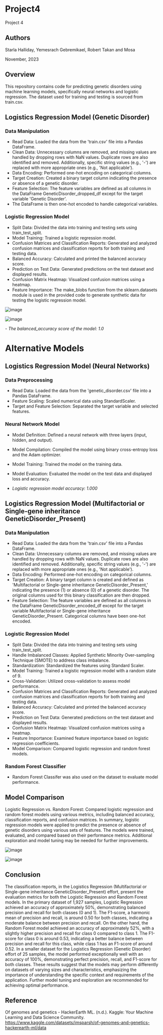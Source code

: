 # Project4
Project 4


## Authors

Starla Halliday, Yemesrach Gebremikael, Robert Takan and Mosa

November, 2023

## Overview

This repository contains code for predicting genetic disorders using machine learning models, specifically neural networks and logistic regression. The dataset used for training and testing is sourced from train.csv.



## Logistics Regression Model (Genetic Disorder)
### Data Manipulation
- Read Data: Loaded the data from the 'train.csv' file into a Pandas DataFrame.
- Clean Data: Unnecessary columns are removed, and missing values are handled by dropping rows with NaN values. Duplicate rows are also identified and removed. Additionally, specific string values (e.g., '-') are replaced with more appropriate ones (e.g., 'Not applicable').
- Data Encoding: Performed one-hot encoding on categorical columns.
- Target Creation: Created a binary target column indicating the presence or absence of a genetic disorder.
- Feature Selection: The feature variables are defined as all columns in the DataFrame GeneticDisorder_dropped_df except for the target variable 'Genetic Disorder'.
- The DataFrame is then one-hot encoded to handle categorical variables.
### Logistic Regression Model
- Split Data: Divided the data into training and testing sets using train_test_split.
- Model Training: Trained a logistic regression model.
- Confusion Matrices and Classification Reports: Generated and analyzed confusion matrices and classification reports for both training and testing data.
- Balanced Accuracy: Calculated and printed the balanced accuracy score.
- Prediction on Test Data: Generated predictions on the test dataset and displayed results.
- Confusion Matrix Heatmap: Visualized confusion matrices using a heatmap.
- Feature Importance: The make_blobs function from the sklearn.datasets module is used in the provided code to generate synthetic data for testing the logistic regression model.

![image](https://github.com/Mepseha/Project-4/assets/133922704/967b3f8e-06fc-4e8d-8329-fa52f9e16610)

![image](https://github.com/Mepseha/Project-4/assets/133922704/b9051e26-06c6-46f4-9545-3def67addbd7)

_- The balanced_accuracy score of the model: 1.0_

# Alternative Models

## Logistics Regression Model (Neural Networks)
### Data Preprocessing
- Read Data: Loaded the data from the 'genetic_disorder.csv' file into a Pandas DataFrame.
- Feature Scaling: Scaled numerical data using StandardScaler.
- Target and Feature Selection: Separated the target variable and selected features.
### Neural Network Model
- Model Definition: Defined a neural network with three layers (input, hidden, and output).
- Model Compilation: Compiled the model using binary cross-entropy loss and the Adam optimizer.
- Model Training: Trained the model on the training data.
- Model Evaluation: Evaluated the model on the test data and displayed loss and accuracy.

-  _Logistic regression model accuracy: 1.000_
  
## Logistics Regression Model (Multifactorial or Single-gene inheritance GeneticDisorder_Present)
### Data Manipulation
- Read Data: Loaded the data from the 'train.csv' file into a Pandas DataFrame.
- Clean Data: Unnecessary columns are removed, and missing values are handled by dropping rows with NaN values. Duplicate rows are also identified and removed. Additionally, specific string values (e.g., '-') are replaced with more appropriate ones (e.g., 'Not applicable').
- Data Encoding: Performed one-hot encoding on categorical columns.
- Target Creation: A binary target column is created and defined as 'Multifactorial or Single-gene inheritance GeneticDisorder_Present,' indicating the presence (1) or absence (0) of a genetic disorder. The original columns used for this binary classification are then dropped.
- Feature Selection: The feature variables are defined as all columns in the DataFrame GeneticDisorder_encoded_df except for the target variable Multifactorial or Single-gene inheritance GeneticDisorder_Present. Categorical columns have been one-hot encoded.
### Logistic Regression Model
- Split Data: Divided the data into training and testing sets using train_test_split.
- Handle Imbalanced Classes: Applied Synthetic Minority Over-sampling Technique (SMOTE) to address class imbalance.
- Standardization: Standardized the features using Standard Scaler.
- Model Training: Trained a logistic regression model with a random state of 9.
- Cross-Validation: Utilized cross-validation to assess model performance.
- Confusion Matrices and Classification Reports: Generated and analyzed confusion matrices and classification reports for both training and testing data.
- Balanced Accuracy: Calculated and printed the balanced accuracy score.
- Prediction on Test Data: Generated predictions on the test dataset and displayed results.
- Confusion Matrix Heatmap: Visualized confusion matrices using a heatmap.
- Feature Importance: Examined feature importance based on logistic regression coefficients.
- Model Comparison: Compared logistic regression and random forest models.
### Random Forest Classifier 
- Random Forest Classifer was also used on the dataset to evaluate model performance.

## Model Comparison
Logistic Regression vs. Random Forest: Compared logistic regression and random forest models using various metrics, including balanced accuracy, classification reports, and confusion matrices.
In summary, logistic regression models were applied to predict the presence or absence of genetic disorders using various sets of features. The models were trained, evaluated, and compared based on their performance metrics. Additional exploration and model tuning may be needed for further improvements.

![image](https://github.com/Mepseha/Project-4/assets/133922704/1d0a4a72-65fd-4bc4-afda-436f019ca0bb)

![image](https://github.com/Mepseha/Project-4/assets/133922704/f06c346c-8745-4420-9cd4-615a37712540)

## Conclusion 

The classification reports, in the Logistics Regression (Multifactorial or Single-gene inheritance GeneticDisorder_Present) effort, present the evaluation metrics for both the Logistic Regression and Random Forest models. In the primary dataset of 1,927 samples, Logistic Regression achieved an accuracy of approximately 50%, demonstrating balanced precision and recall for both classes (0 and 1). The F1-score, a harmonic mean of precision and recall, is around 0.50 for both classes, indicating a moderate balance between precision and recall. On the other hand, the Random Forest model achieved an accuracy of approximately 52%, with a slightly higher precision and recall for class 0 compared to class 1. The F1-score for class 0 is around 0.53, indicating a better balance between precision and recall for this class, while class 1 has an F1-score of around 0.52. In a smaller dataset for the Logistics Regression (Genetic Disorder) effort of 25 samples, the model performed exceptionally well with an accuracy of 100%, demonstrating perfect precision, recall, and F1-score for both classes. These results suggest that the models may perform differently on datasets of varying sizes and characteristics, emphasizing the importance of understanding the specific context and requirements of the application. Further model tuning and exploration are recommended for achieving optimal performance.

## Reference 

Of genomes and genetics - HackerEarth ML. (n.d.). Kaggle: Your Machine Learning and Data Science Community. https://www.kaggle.com/datasets/imsparsh/of-genomes-and-genetics-hackerearth-ml/data
